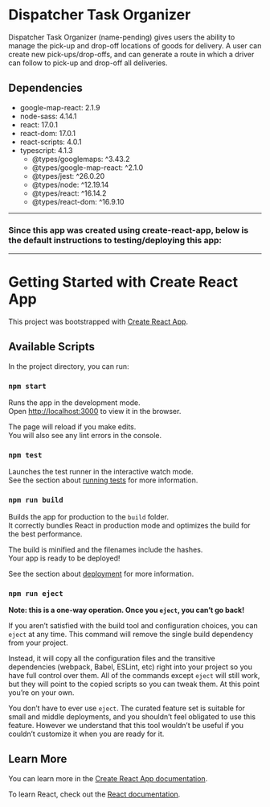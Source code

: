 # Dispatcher Task Organizer

Dispatcher Task Organizer (name-pending) gives users the ability to manage the pick-up and drop-off locations of goods for delivery. A user can create new pick-ups/drop-offs, and can generate a route in which a driver can follow to pick-up and drop-off all deliveries.

## Dependencies
- google-map-react: 2.1.9
- node-sass: 4.14.1
- react: 17.0.1
- react-dom: 17.0.1
- react-scripts: 4.0.1
- typescript: 4.1.3
  - @types/googlemaps: ^3.43.2
  - @types/google-map-react: ^2.1.0
  - @types/jest: ^26.0.20
  - @types/node: ^12.19.14
  - @types/react: ^16.14.2
  - @types/react-dom: ^16.9.10
---
### Since this app was created using create-react-app, below is the default instructions to testing/deploying this app:
---

# Getting Started with Create React App

This project was bootstrapped with [Create React App](https://github.com/facebook/create-react-app).

## Available Scripts

In the project directory, you can run:

### `npm start`

Runs the app in the development mode.\
Open [http://localhost:3000](http://localhost:3000) to view it in the browser.

The page will reload if you make edits.\
You will also see any lint errors in the console.

### `npm test`

Launches the test runner in the interactive watch mode.\
See the section about [running tests](https://facebook.github.io/create-react-app/docs/running-tests) for more information.

### `npm run build`

Builds the app for production to the `build` folder.\
It correctly bundles React in production mode and optimizes the build for the best performance.

The build is minified and the filenames include the hashes.\
Your app is ready to be deployed!

See the section about [deployment](https://facebook.github.io/create-react-app/docs/deployment) for more information.

### `npm run eject`

**Note: this is a one-way operation. Once you `eject`, you can’t go back!**

If you aren’t satisfied with the build tool and configuration choices, you can `eject` at any time. This command will remove the single build dependency from your project.

Instead, it will copy all the configuration files and the transitive dependencies (webpack, Babel, ESLint, etc) right into your project so you have full control over them. All of the commands except `eject` will still work, but they will point to the copied scripts so you can tweak them. At this point you’re on your own.

You don’t have to ever use `eject`. The curated feature set is suitable for small and middle deployments, and you shouldn’t feel obligated to use this feature. However we understand that this tool wouldn’t be useful if you couldn’t customize it when you are ready for it.

## Learn More

You can learn more in the [Create React App documentation](https://facebook.github.io/create-react-app/docs/getting-started).

To learn React, check out the [React documentation](https://reactjs.org/).
